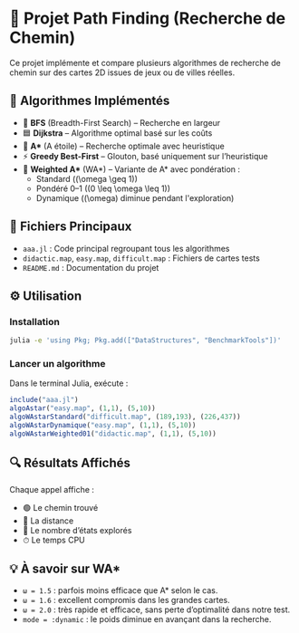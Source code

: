 
# 🚀 Projet Path Finding (Recherche de Chemin)

Ce projet implémente et compare plusieurs algorithmes de recherche de chemin sur des cartes 2D issues de jeux ou de villes réelles.

## 🧠 Algorithmes Implémentés

- 🔁 **BFS** (Breadth-First Search) – Recherche en largeur
- 🟦 **Dijkstra** – Algorithme optimal basé sur les coûts
- 🌟 **A\*** (A étoile) – Recherche optimale avec heuristique
- ⚡ **Greedy Best-First** – Glouton, basé uniquement sur l’heuristique
- 🧮 **Weighted A\*** (WA*) – Variante de A\* avec pondération :
  - Standard (\(\omega \geq 1\))
  - Pondéré 0–1 (\(0 \leq \omega \leq 1\))
  - Dynamique (\(\omega\) diminue pendant l'exploration)

## 📂 Fichiers Principaux

- `aaa.jl` : Code principal regroupant tous les algorithmes
- `didactic.map`, `easy.map`, `difficult.map` : Fichiers de cartes tests
- `README.md` : Documentation du projet

## ⚙️ Utilisation

### Installation

```bash
julia -e 'using Pkg; Pkg.add(["DataStructures", "BenchmarkTools"])'
```

### Lancer un algorithme

Dans le terminal Julia, exécute :

```julia
include("aaa.jl")
algoAstar("easy.map", (1,1), (5,10))
algoWAstarStandard("difficult.map", (189,193), (226,437))
algoWAstarDynamique("easy.map", (1,1), (5,10))
algoWAstarWeighted01("didactic.map", (1,1), (5,10))
```

## 🔍 Résultats Affichés

Chaque appel affiche :
- 🟢 Le chemin trouvé
- 📏 La distance
- 🔄 Le nombre d’états explorés
- ⏱ Le temps CPU

## 💡 À savoir sur WA*

- `ω = 1.5` : parfois moins efficace que A* selon le cas.
- `ω = 1.6` : excellent compromis dans les grandes cartes.
- `ω = 2.0` : très rapide et efficace, sans perte d’optimalité dans notre test.
- `mode = :dynamic` : le poids diminue en avançant dans la recherche.
